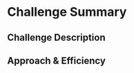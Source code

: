 # Challenge Summary
<!--Create a Node class that has properties for the value stored in the Node, and a pointer to the next node.
    Create a Stack class that has a top property. 
   
    Define a method called push which takes any value as an argument 
    Define a method called pop that does not take any argument
    Define a method called peek that does not take an argument and returns the value of the node
   
    Define a method called enqueue which takes any value as an argument and adds a new node 
    Define a method called dequeue that does not take any argument
    Define a method called peek that does not take an argument and returns the value of the node -->

## Challenge Description
<!--Node properties should point to the next node.
        push should adds a new node with that value to the top of the stack with an O(1) Time performance.
        pop removes the node from the top of the stack, and returns the node’s value.
        Peek returns the value of the node located on top of the stack
        
       
        enqueue adds a new node with that value to the back of the queue with an O(1) Time performance.
        dequeue removes the node from the front of the queue, and returns the node’s value.
        peek returns the value of the node located in the front of the queue,   -->

## Approach & Efficiency
<!-- all tests are passing-->